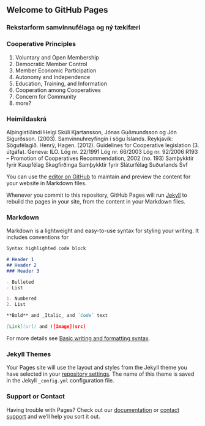 ## Welcome to GitHub Pages
### Rekstarform samvinnufélaga og ný tækifæri


### Cooperative Principles
1. Voluntary and Open Membership
2. Democratic Member Control
3. Member Economic Participation
4. Autonomy and Independence
5. Education, Training, and Information
6. Cooperation among Cooperatives
7. Concern for Community
8. more?


### Heimildaskrá
Alþingistíðindi
Helgi Skúli Kjartansson, Jónas Guðmundsson og Jón Sigurðsson. (2003). Samvinnuhreyfingin í sögu Íslands. Reykjavík: Sögufélagið. 
Henrÿ, Hagen. (2012). Guidelines for Cooperative legislation (3. útgáfa). Geneva: ILO.
Lög nr. 22/1991 
Lög nr. 66/2003
Lög nr. 92/2006
R193 – Promotion of Cooperatives Recommendation, 2002 (no. 193)
Samþykktir fyrir Kaupfélag Skagfirðinga
Samþykktir fyrir Sláturfélag Suðurlands Svf



You can use the [editor on GitHub](https://github.com/karijoensen/samvinna/edit/main/README.md) to maintain and preview the content for your website in Markdown files.

Whenever you commit to this repository, GitHub Pages will run [Jekyll](https://jekyllrb.com/) to rebuild the pages in your site, from the content in your Markdown files.

### Markdown

Markdown is a lightweight and easy-to-use syntax for styling your writing. It includes conventions for

```markdown
Syntax highlighted code block

# Header 1
## Header 2
### Header 3

- Bulleted
- List

1. Numbered
2. List

**Bold** and _Italic_ and `Code` text

[Link](url) and ![Image](src)
```

For more details see [Basic writing and formatting syntax](https://docs.github.com/en/github/writing-on-github/getting-started-with-writing-and-formatting-on-github/basic-writing-and-formatting-syntax).

### Jekyll Themes

Your Pages site will use the layout and styles from the Jekyll theme you have selected in your [repository settings](https://github.com/karijoensen/samvinna/settings/pages). The name of this theme is saved in the Jekyll `_config.yml` configuration file.

### Support or Contact

Having trouble with Pages? Check out our [documentation](https://docs.github.com/categories/github-pages-basics/) or [contact support](https://support.github.com/contact) and we’ll help you sort it out.
